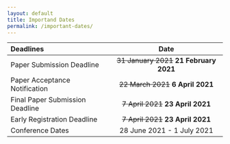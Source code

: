 ```yaml
---
layout: default 
title: Importand Dates
permalink: /important-dates/
---
```


Deadlines | Date
:-------- | :----------: 
Paper Submission Deadline | ~~31 January 2021~~  **21 February 2021**
Paper Acceptance Notification | ~~22 March 2021~~  **6 April 2021**
Final Paper Submission Deadline | ~~7 April 2021~~  **23 April 2021**
Early Registration Deadline | ~~7 April 2021~~  **23 April 2021**
Conference Dates | 28 June 2021 - 1 July 2021
